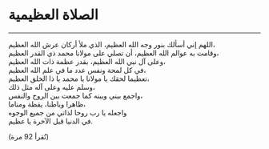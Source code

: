 # الصلاة العظيمية
----------------

اللهم إني أسألك بنور وجه الله العظيم، الذي ملأ أركان عرش الله العظيم،  
وقامت به عوالم الله العظيم، أن تصلي على مولانا محمد ذي القدر العظيم،  
وعلى آل نبي الله العظيم، بقدر عظمة ذات الله العظيم،  
في كل لمحة ونفس عدد ما في علم الله العظيم،  
تعظيما لحقك يا مولانا يا محمد يا ذا الخلق العظيم،  
وسلم عليه وعلى آله مثل ذلك،  
واجمع بيني وبينه كما جمعت بين الروح والنفس،  
ظاهرا وباطنا، يقظة ومناما،  
واجعله يا رب روحا لذاتي من جميع الوجوه  
في الدنيا قبل الآخرة يا عظيم.

(تُقرأ 92 مرة)
